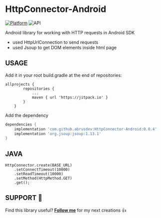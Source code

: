 # HttpConnector-Android

[![Platform](https://img.shields.io/badge/platform-android-green.svg)](http://developer.android.com/index.html) ![API](https://img.shields.io/badge/API-21%2B-brightgreen.svg?style=flat)

Android library for working with HTTP requests in Android SDK

  - used HttpUrlConnection to send requests
  - used Jsoup to get DOM elements inside html page

USAGE
-----
Add it in your root build.gradle at the end of repositories:
```
allprojects {
		repositories {
			...
			maven { url 'https://jitpack.io' }
		}
	}
```
Add the dependency
```groovy
dependencies {
    implementation 'com.github.abrusdev:HttpConnector-Android:0.0.4'
    implementation 'org.jsoup:jsoup:1.13.1'
}
```

JAVA
-----
```
HttpConnector.create(BASE_URL)
    .setConnectTimeout(10000)
    .setReadTimeout(10000)
    .setMethod(HttpMethod.GET)
    .get();
```

SUPPORT 🤝
-----
Find this library useful?  [**Follow me**](https://github.com/abrusdev) for my next creations 👍